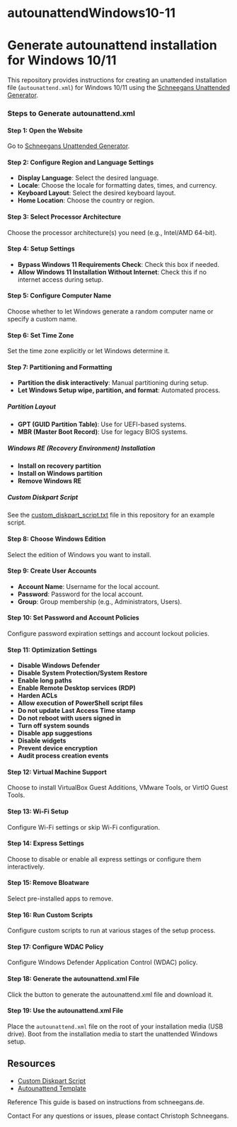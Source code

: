 # autounattendWindows10-11
# Generate autounattend installation for Windows 10/11

This repository provides instructions for creating an unattended installation file (`autounattend.xml`) for Windows 10/11 using the [Schneegans Unattended Generator](https://schneegans.de/windows/unattend-generator/).

### Steps to Generate autounattend.xml

#### Step 1: Open the Website
Go to [Schneegans Unattended Generator](https://schneegans.de/windows/unattend-generator/).

#### Step 2: Configure Region and Language Settings
- **Display Language**: Select the desired language.
- **Locale**: Choose the locale for formatting dates, times, and currency.
- **Keyboard Layout**: Select the desired keyboard layout.
- **Home Location**: Choose the country or region.

#### Step 3: Select Processor Architecture
Choose the processor architecture(s) you need (e.g., Intel/AMD 64-bit).

#### Step 4: Setup Settings
- **Bypass Windows 11 Requirements Check**: Check this box if needed.
- **Allow Windows 11 Installation Without Internet**: Check this if no internet access during setup.

#### Step 5: Configure Computer Name
Choose whether to let Windows generate a random computer name or specify a custom name.

#### Step 6: Set Time Zone
Set the time zone explicitly or let Windows determine it.

#### Step 7: Partitioning and Formatting
- **Partition the disk interactively**: Manual partitioning during setup.
- **Let Windows Setup wipe, partition, and format**: Automated process.

##### Partition Layout
- **GPT (GUID Partition Table)**: Use for UEFI-based systems.
- **MBR (Master Boot Record)**: Use for legacy BIOS systems.

##### Windows RE (Recovery Environment) Installation
- **Install on recovery partition**
- **Install on Windows partition**
- **Remove Windows RE**

##### Custom Diskpart Script
See the [custom_diskpart_script.txt](resources/custom_diskpart_script.txt) file in this repository for an example script.

#### Step 8: Choose Windows Edition
Select the edition of Windows you want to install.

#### Step 9: Create User Accounts
- **Account Name**: Username for the local account.
- **Password**: Password for the local account.
- **Group**: Group membership (e.g., Administrators, Users).

#### Step 10: Set Password and Account Policies
Configure password expiration settings and account lockout policies.

#### Step 11: Optimization Settings
- **Disable Windows Defender**
- **Disable System Protection/System Restore**
- **Enable long paths**
- **Enable Remote Desktop services (RDP)**
- **Harden ACLs**
- **Allow execution of PowerShell script files**
- **Do not update Last Access Time stamp**
- **Do not reboot with users signed in**
- **Turn off system sounds**
- **Disable app suggestions**
- **Disable widgets**
- **Prevent device encryption**
- **Audit process creation events**

#### Step 12: Virtual Machine Support
Choose to install VirtualBox Guest Additions, VMware Tools, or VirtIO Guest Tools.

#### Step 13: Wi-Fi Setup
Configure Wi-Fi settings or skip Wi-Fi configuration.

#### Step 14: Express Settings
Choose to disable or enable all express settings or configure them interactively.

#### Step 15: Remove Bloatware
Select pre-installed apps to remove.

#### Step 16: Run Custom Scripts
Configure custom scripts to run at various stages of the setup process.

#### Step 17: Configure WDAC Policy
Configure Windows Defender Application Control (WDAC) policy.

#### Step 18: Generate the autounattend.xml File
Click the button to generate the autounattend.xml file and download it.

#### Step 19: Use the autounattend.xml File
Place the `autounattend.xml` file on the root of your installation media (USB drive). Boot from the installation media to start the unattended Windows setup.

## Resources
- [Custom Diskpart Script](resources/custom_diskpart_script.txt)
- [Autounattend Template](resources/autounattend_template.xml)

Reference
This guide is based on instructions from schneegans.de.

Contact
For any questions or issues, please contact Christoph Schneegans.
